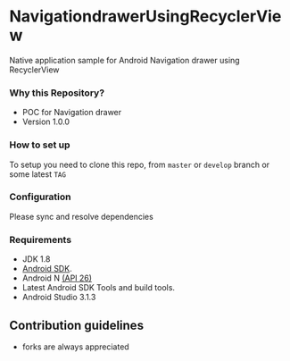 # NavigationdrawerUsingRecyclerView #

Native application sample for Android Navigation drawer using RecyclerView

### Why this Repository? ###

* POC for Navigation drawer
* Version 1.0.0

### How to set up ###
To setup you need to clone this repo, from `master` or `develop` branch or some latest `TAG`

### Configuration ###
Please sync and resolve dependencies


### Requirements ###

- JDK 1.8
- [Android SDK](http://developer.android.com/sdk/index.html).
- Android N [(API 26) ](http://developer.android.com/tools/revisions/platforms.html)
- Latest Android SDK Tools and build tools.
- Android Studio 3.1.3

## Contribution guidelines ##

- forks are always appreciated
